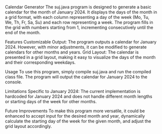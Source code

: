 
Calendar Generator
The suj.java program is designed to generate a basic calendar for the month of January 2024. It displays the days of the month in a grid format, with each column representing a day of the week (Mo, Tu, We, Th, Fr, Sa, Su) and each row representing a week. The program fills in the grid with numbers starting from 1, incrementing consecutively until the end of the month.

Features
Customizable Output: The program outputs a calendar for January 2024. However, with minor adjustments, it can be modified to generate calendars for other months and years.
Grid Layout: The calendar is presented in a grid layout, making it easy to visualize the days of the month and their corresponding weekdays.

Usage
To use this program, simply compile suj.java and run the compiled class file. The program will output the calendar for January 2024 to the console.

Limitations
Specific to January 2024: The current implementation is hardcoded for January 2024 and does not handle different month lengths or starting days of the week for other months.

Future Improvements
To make this program more versatile, it could be enhanced to accept input for the desired month and year, dynamically calculate the starting day of the week for the given month, and adjust the grid layout accordingly.
